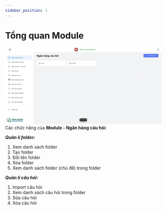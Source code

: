 ```yaml
---
sidebar_position: 1
---
```


# Tổng quan Module

![1](./1.jpeg)
Các chức năng của **Module - Ngân hàng câu hỏi**:

**_Quản lí folder:_**

1. Xem danh sách folder
1. Tạo folder
1. Đổi tên folder
1. Xóa folder
1. Xem danh sách folder (chủ đề) trong folder

**_Quản lí câu hỏi:_**

1. Import câu hỏi
1. Xem danh sách câu hỏi trong folder
1. Sửa câu hỏi
1. Xóa câu hỏi
